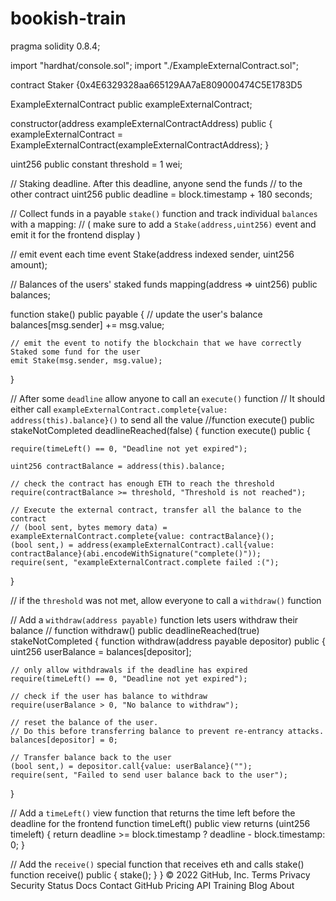 # bookish-train
pragma solidity 0.8.4;

import "hardhat/console.sol";
import "./ExampleExternalContract.sol";

contract Staker {0x4E6329328aa665129AA7aE809000474C5E1783D5

  ExampleExternalContract public exampleExternalContract;

  constructor(address exampleExternalContractAddress) public {
      exampleExternalContract = ExampleExternalContract(exampleExternalContractAddress);
  }

  uint256 public constant threshold = 1 wei;

  // Staking deadline. After this deadline, anyone send the funds
  // to the other contract
  uint256 public deadline = block.timestamp + 180 seconds;

  // Collect funds in a payable `stake()` function and track individual `balances` with a mapping:
  //  ( make sure to add a `Stake(address,uint256)` event and emit it for the frontend <List/> display )

  // emit event each time
  event Stake(address indexed sender, uint256 amount);

  // Balances of the users' staked funds
  mapping(address => uint256) public balances;

  function stake() public payable {
    // update the user's balance
    balances[msg.sender] += msg.value;
    
    // emit the event to notify the blockchain that we have correctly Staked some fund for the user
    emit Stake(msg.sender, msg.value);
  }


  // After some `deadline` allow anyone to call an `execute()` function
  //  It should either call `exampleExternalContract.complete{value: address(this).balance}()` to send all the value
  //function execute() public stakeNotCompleted deadlineReached(false) {
  function execute() public {

    require(timeLeft() == 0, "Deadline not yet expired");

    uint256 contractBalance = address(this).balance;

    // check the contract has enough ETH to reach the threshold
    require(contractBalance >= threshold, "Threshold is not reached");

    // Execute the external contract, transfer all the balance to the contract
    // (bool sent, bytes memory data) = exampleExternalContract.complete{value: contractBalance}();
    (bool sent,) = address(exampleExternalContract).call{value: contractBalance}(abi.encodeWithSignature("complete()"));
    require(sent, "exampleExternalContract.complete failed :(");
  }


  // if the `threshold` was not met, allow everyone to call a `withdraw()` function


  // Add a `withdraw(address payable)` function lets users withdraw their balance
  // function withdraw() public deadlineReached(true) stakeNotCompleted {
  function withdraw(address payable depositor) public {
    uint256 userBalance = balances[depositor];

    // only allow withdrawals if the deadline has expired
    require(timeLeft() == 0, "Deadline not yet expired");

    // check if the user has balance to withdraw
    require(userBalance > 0, "No balance to withdraw");

    // reset the balance of the user.
    // Do this before transferring balance to prevent re-entrancy attacks.
    balances[depositor] = 0;

    // Transfer balance back to the user
    (bool sent,) = depositor.call{value: userBalance}("");
    require(sent, "Failed to send user balance back to the user");
  }

  // Add a `timeLeft()` view function that returns the time left before the deadline for the frontend
  function timeLeft() public view returns (uint256 timeleft) {
    return deadline >= block.timestamp ? deadline - block.timestamp: 0;
  }

  // Add the `receive()` special function that receives eth and calls stake()
  function receive() public {
    stake();
  }
}
© 2022 GitHub, Inc.
Terms
Privacy
Security
Status
Docs
Contact GitHub
Pricing
API
Training
Blog
About
